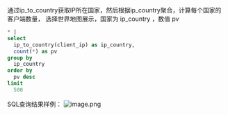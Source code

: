 通过ip_to_country获取IP所在国家，然后根据ip_country聚合，计算每个国家的客户端数量， 选择世界地图展示，国家为 ip_country ，数值 pv
```sql
* |
select
  ip_to_country(client_ip) as ip_country,
  count(*) as pv
group by
  ip_country
order by
  pv desc
limit
  500
```
SQL查询结果样例：
![image.png](/img/src/sqldemo/客户端PV全球分布/bcd0697eda51d491cbf28e786df4f256371745bafcb1a37a35bf6c8af76763b4.png)
